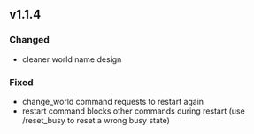 
## v1.1.4

### Changed

- cleaner world name design

### Fixed

- change_world command requests to restart again
- restart command blocks other commands during restart (use /reset_busy to reset a wrong busy state)